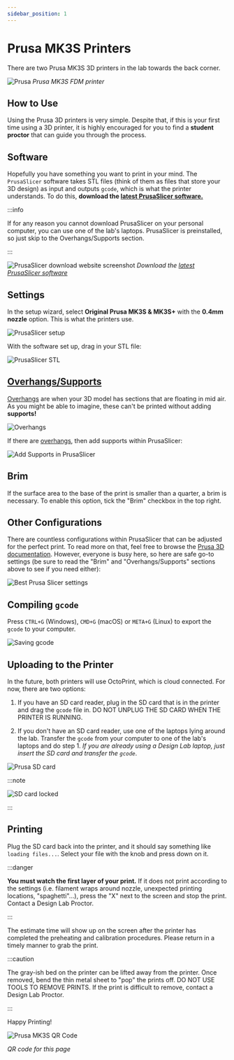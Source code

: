 ```yaml
---
sidebar_position: 1
---
```


# Prusa MK3S Printers

There are two Prusa MK3S 3D printers in the lab towards the back corner.

![Prusa](./assets/3dp/prusamk3s.jpg)
*Prusa MK3S FDM printer*

## How to Use

Using the Prusa 3D printers is very simple. Despite that, if this is your first time using a 3D printer, it is highly encouraged for you to find a **student proctor** that can guide you through the process.

## Software

Hopefully you have something you want to print in your mind. The `PrusaSlicer` software takes STL files (think of them as files that store your 3D design) as input and outputs `gcode`, which is what the printer understands. To do this, **download the [latest PrusaSlicer software.](https://www.prusa3d.com/page/prusaslicer_424/)**

:::info

If for any reason you cannot download PrusaSlicer on your personal computer, you can use one of the lab's laptops. PrusaSlicer is preinstalled, so just skip to the Overhangs/Supports section.

:::

![PrusaSlicer download website screenshot](./assets/3dp/prusaslicerdownload.png)
*Download the [latest PrusaSlicer software](https://www.prusa3d.com/page/prusaslicer_424/)*

## Settings

In the setup wizard, select **Original Prusa MK3S & MK3S+** with the **0.4mm nozzle** option. This is what the printers use.

![PrusaSlicer setup](./assets/3dp/prusaslicersetup.png)

With the software set up, drag in your STL file:

![PrusaSlicer STL](./assets/3dp/prusaslicerdraginstl.png)

## [Overhangs/Supports](https://all3dp.com/1/3d-printing-support-structures/)

[Overhangs](https://all3dp.com/1/3d-printing-support-structures/) are when your 3D model has sections that are floating in mid air. As you might be able to imagine, these can't be printed without adding **supports!**

![Overhangs](./assets/3dp/overhang.jpg)

If there are [overhangs](https://all3dp.com/1/3d-printing-support-structures/), then add supports within PrusaSlicer:

![Add Supports in PrusaSlicer](./assets/3dp/prusasliceraddsupports.png)

## Brim

If the surface area to the base of the print is smaller than a quarter, a brim is necessary. To enable this option, tick the "Brim" checkbox in the top right.

## Other Configurations

There are countless configurations within PrusaSlicer that can be adjusted for the perfect print. To read more on that, feel free to browse the [Prusa 3D documentation](https://help.prusa3d.com/category/print-settings_212). However, everyone is busy here, so here are safe go-to settings (be sure to read the "Brim" and "Overhangs/Supports" sections above to see if you need either):

![Best Prusa Slicer settings](./assets/3dp/prusaslicerbestsettings.png)

## Compiling `gcode`

Press `CTRL+G` (Windows), `CMD+G` (macOS) or `META+G` (Linux) to export the `gcode` to your computer.

![Saving gcode](./assets/3dp/prusaslicersavinggcode.png)

## Uploading to the Printer

In the future, both printers will use OctoPrint, which is cloud connected. For now, there are two options:

1. If you have an SD card reader, plug in the SD card that is in the printer and drag the `gcode` file in. DO NOT UNPLUG THE SD CARD WHEN THE PRINTER IS RUNNING.

2. If you don't have an SD card reader, use one of the laptops lying around the lab. Transfer the `gcode` from your computer to one of the lab's laptops and do step 1. *If you are already using a Design Lab laptop, just insert the SD card and transfer the `gcode`*.

![Prusa SD card](./assets/3dp/prusasdcard.png)

:::note

![SD card locked](./assets/3dp/sdcardlocked.png)

:::

## Printing

Plug the SD card back into the printer, and it should say something like `loading files...`. Select your file with the knob and press down on it.

:::danger

**You must watch the first layer of your print.** If it does not print according to the settings (i.e. filament wraps around nozzle, unexpected printing locations, "spaghetti"...), press the "X" next to the screen and stop the print. Contact a Design Lab Proctor.

:::

The estimate time will show up on the screen after the printer has completed the preheating and calibration procedures. Please return in a timely manner to grab the print.

:::caution

The gray-ish bed on the printer can be lifted away from the printer. Once removed, bend the thin metal sheet to "pop" the prints off. DO NOT USE TOOLS TO REMOVE PRINTS. If the print is difficult to remove, contact a Design Lab Proctor.

:::

Happy Printing!

![Prusa MK3S QR Code](./assets/3dp/prusamk3s_qrcode.png)

*QR code for this page*

